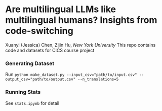 # Are multilingual LLMs like multilingual humans? Insights from code-switching  
Xuanyi (Jessica) Chen, Zijin Hu, *New York University* 
This repo contains code and datasets for CICS course project  



### Generating Dataset
Run `python make_dataset.py --input_csv="path/to/input.csv" --output_csv="path/to/output.csv" --n_translations=5`  

### Running Stats
See `stats.ipynb` for detail 

<!-- ### Data Columns

This dictionary structure stores the results of processing sentences for code-switching analysis, recording comparisons between original and transformed sentences along with associated metrics.

#### Fields:
1. **`original`**:  
   - **Type**: `str`  
   - **Description**: The cleaned version of the original sentence after segmentation and preprocessing.

2. **`transformed`**:  
   - **Type**: `str`  
   - **Description**: The cleaned version of the transformed sentence, where a subset of words in the original sentence have been randomly translated to the other language.

3. **`llama_preference`**:  
   - **Type**: `int`  
   - **Description**: The choice made by the Llama model comparing the naturalness of the original and transformed sentences.  
   - **Values**:
     - `1`: Indicates the transformed sentence is preferred.
     - `2`: Indicates the original sentence is preferred.  
     
4. **`original_word_nll`**:  
   - **Type**: `list of tuples` or `str`  
   - **Description**: A list of tuples, where each tuple contains a word from the original sentence and its negative log-likelihood (NLL) as computed by the model.  
   - **Error Handling**: If an error occurs during computation, this field may contain a string indicating the error instead of the expected list of tuples.  

5. **`original_token_nll`**:  
   - **Type**: `list of tuples`  
   - **Description**: A list of tuples, where each tuple contains a token from the original sentence and its NLL. Tokens are finer-grained than words.

6. **`original_perplexity`**:  
   - **Type**: `float`  
   - **Description**: The perplexity of the original sentence as computed by the Llama model. Lower perplexity indicates a more predictable and natural sentence.

7. **`transformed_word_nll`**:  
   - **Type**: `list of tuples` or `str`  
   - **Description**: A list of tuples, where each tuple contains a word from the transformed sentence and its NLL.  
   - **Error Handling**: If an error occurs during computation, this field may contain a string indicating the error instead of the expected list of tuples.

8. **`transformed_token_nll`**:  
   - **Type**: `list of tuples`  
   - **Description**: A list of tuples, where each tuple contains a token from the transformed sentence and its NLL.

9. **`transformed_perplexity`**:  
   - **Type**: `float`  
   - **Description**: The perplexity of the transformed sentence as computed by the Llama model.

10. **`original_number_of_code_switch`**:  
    - **Type**: `int`  
    - **Description**: The number of English words in the original sentence, representing the frequency of code-switching in the original text.

11. **`transformed_number_of_code_switch`**:  
    - **Type**: `int`  
    - **Description**: The number of English words in the transformed sentence, representing the frequency of code-switching after the transformation. -->



